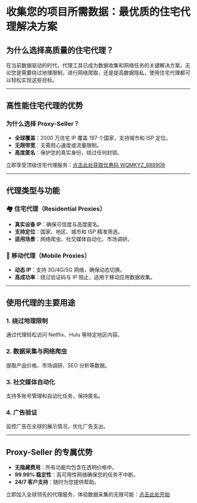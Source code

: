 # 收集您的项目所需数据：最优质的住宅代理解决方案

## 为什么选择高质量的住宅代理？

在当前数据驱动的时代，代理工具已成为数据收集和网络任务的关键解决方案。无论您是需要绕过地理限制，进行网络爬取，还是提高数据隐私，使用住宅代理都可以轻松实现这些目标。


---

## 高性能住宅代理的优势

### 为什么选择 Proxy-Seller？

- **全球覆盖**：2000 万住宅 IP 覆盖 197 个国家，支持城市和 ISP 定位。
- **无限带宽**：无需担心速度或流量限制。
- **高度匿名**：保护您的真实身份，绕过任何封锁。

立即享受顶级住宅代理服务：[点击此处获取优惠码 WQMKYZ_888908](https://bit.ly/proxy-seller-coupon)

---

## 代理类型与功能

### 🏘️ 住宅代理（Residential Proxies）
- **真实设备 IP**：确保可信度与高度匿名。
- **支持定位**：国家、地区、城市和 ISP 精准筛选。
- **适用场景**：网络爬虫、社交媒体自动化、市场调研。

### 📱 移动代理（Mobile Proxies）
- **动态 IP**：支持 3G/4G/5G 网络，确保动态切换。
- **高成功率**：绕过验证码与 IP 阻止，适用于移动应用数据收集。

---

## 使用代理的主要用途

### 1. 绕过地理限制
通过代理轻松访问 Netflix、Hulu 等特定地区内容。

### 2. 数据采集与网络爬虫
提取产品价格、市场调研、SEO 分析等数据。

### 3. 社交媒体自动化
支持多账号管理和自动化任务，保持匿名。

### 4. 广告验证
监控广告在全球的展示情况，优化广告支出。

---

## Proxy-Seller 的专属优势

- **无隐藏费用**：所有功能均包含在透明价格中。
- **99.99% 稳定性**：高可用性网络确保您的任务不中断。
- **24/7 客户支持**：随时为您提供帮助。

立即加入全球领先的代理服务，体验数据采集的无限可能：[点击此处开始](https://bit.ly/proxy-seller-coupon)
